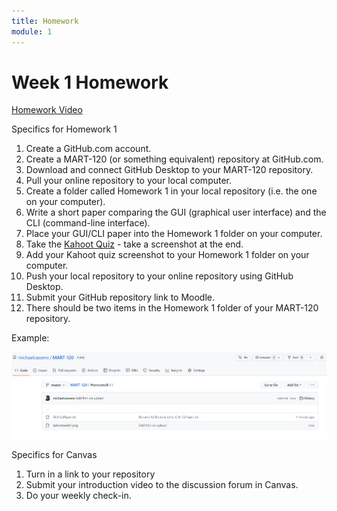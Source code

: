 ```yaml
---
title: Homework
module: 1
---
```


# Week 1 Homework

<!-- rebuild video -->
<a href="//youtu.be/tBYRXIPR4Ok" data-lity>Homework Video</a>

<!-- make the kahoot a challenge -->
Specifics for Homework 1

1. Create a GitHub.com account.
2. Create a MART-120 (or something equivalent) repository at GitHub.com.
3. Download and connect GitHub Desktop to your MART-120 repository.
4. Pull your online repository to your local computer.
5. Create a folder called Homework 1 in your local repository (i.e. the one on your computer).
6. Write a short paper comparing the GUI (graphical user interface) and the CLI (command-line interface).
7. Place your GUI/CLI paper into the Homework 1 folder on your computer.
8. Take the <a href="https://kahoot.it/challenge/0331288?challenge-id=84387498-97d5-4d82-ae4e-eabb1c94cf58_1723742143955" target="_blank">Kahoot Quiz</a> - take a screenshot at the end.
9. Add your Kahoot quiz screenshot to your Homework 1 folder on your computer.
10. Push your local repository to your online repository using GitHub Desktop.
11. Submit your GitHub repository link to Moodle.
12. There should be two items in the Homework 1 folder of your MART-120 repository.

Example:

<img src="../imgs/GitHubExampleWeek1.png" alt="example of github repository" />

Specifics for Canvas

1. Turn in a link to your repository
2. Submit your introduction video to the discussion forum in Canvas.
3. Do your weekly check-in.